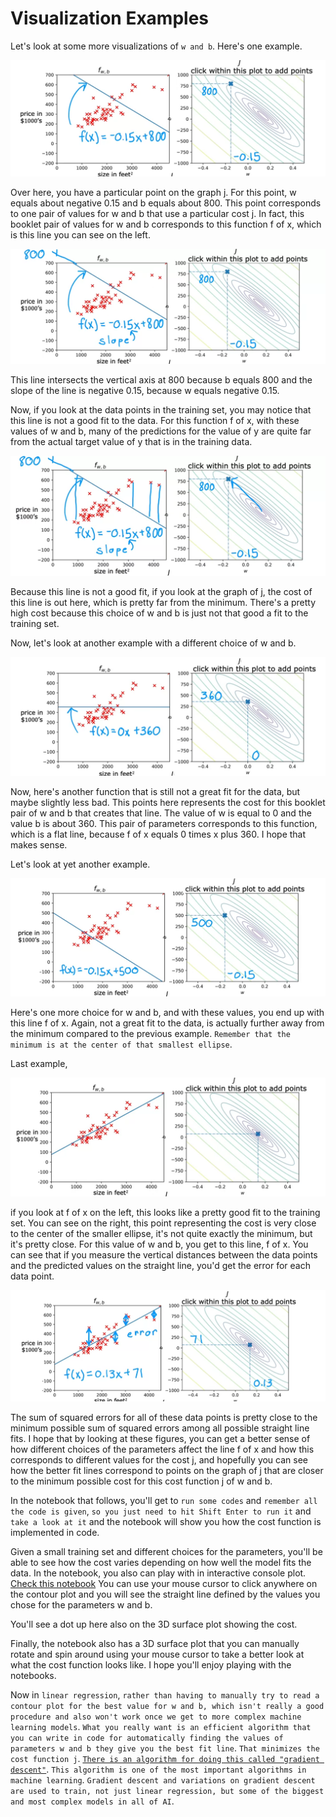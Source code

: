 # Visualization Examples
Let's look at some more visualizations of `w and b`.
Here's one example.

![VE1](./../../Assets/Supervised/RegressionModel/VE1.png)

Over here, you have a particular point on the graph j. For this point, w equals about negative 0.15 and b equals about 800. This point corresponds to one pair of values for w and b that use a particular cost j. In fact, this booklet pair of values for w and b corresponds to this function f of x, which is this line you can see on the left.

![VE2](./../../Assets/Supervised/RegressionModel/VE2.png)

This line intersects the vertical axis at 800 because b equals 800 and the slope of the line is negative 0.15, because w equals negative 0.15.

Now, if you look at the data points in the training set, you may notice that this line is not a good fit to the data. For this function f of x, with these values of w and b, many of the predictions for the value of y are quite far from the actual target value of y that is in the training data.

![VE3](./../../Assets/Supervised/RegressionModel/VE3.png)

Because this line is not a good fit, if you look at the graph of j, the cost of this line is out here, which is pretty far from the minimum. There's a pretty high cost because this choice of w and b is just not that good a fit to the training set.


Now, let's look at another example with a different choice of w and b.

![VE4](./../../Assets/Supervised/RegressionModel/VE4.png)

Now, here's another function that is still not a great fit for the data, but maybe slightly less bad. This points here represents the cost for this booklet pair of w and b that creates that line. The value of w is equal to 0 and the value b is about 360. This pair of parameters corresponds to this function, which is a flat line, because f of x equals 0 times x plus 360. I hope that makes sense.

Let's look at yet another example.

![VE5](./../../Assets/Supervised/RegressionModel/VE5.png)

Here's one more choice for w and b, and with these values, you end up with this line f of x. Again, not a great fit to the data, is actually further away from the minimum compared to the previous example. `Remember that the minimum is at the center of that smallest ellipse`.

Last example,

![VE6](./../../Assets/Supervised/RegressionModel/VE6.png)

if you look at f of x on the left, this looks like a pretty good fit to the training set. You can see on the right, this point representing the cost is very close to the center of the smaller ellipse, it's not quite exactly the minimum, but it's pretty close. For this value of w and b, you get to this line, f of x. You can see that if you measure the vertical distances between the data points and the predicted values on the straight line, you'd get the error for each data point.

![VE7](./../../Assets/Supervised/RegressionModel/VE7.png)

The sum of squared errors for all of these data points is pretty close to the minimum possible sum of squared errors among all possible straight line fits. I hope that by looking at these figures, you can get a better sense of how different choices of the parameters affect the line f of x and how this corresponds to different values for the cost j, and hopefully you can see how the better fit lines correspond to points on the graph of j that are closer to the minimum possible cost for this cost function j of w and b.

In the notebook that follows, you'll get to `run some codes` and `remember all the code is given`, `so you just need to hit Shift Enter to run it` and `take a look at it` and the notebook will show you how the cost function is implemented in code. 

Given a small training set and different choices for the parameters, you'll be able to see how the cost varies depending on how well the model fits the data. In the notebook, you also can play with in interactive console plot. [Check this notebook](../../Jupyter%20Notebooks/CostFunctionVisualization.ipynb) You can use your mouse cursor to click anywhere on the contour plot and you will see the straight line defined by the values you chose for the parameters w and b. 

You'll see a dot up here also on the 3D surface plot showing the cost. 

Finally, the notebook also has a 3D surface plot that you can manually rotate and spin around using your mouse cursor to take a better look at what the cost function looks like. I hope you'll enjoy playing with the notebooks. 

Now in `linear regression`, `rather than having to manually try to read a contour plot for the best value for w and b, which isn't really a good procedure and also won't work once we get to more complex machine learning models`. `What you really want is an efficient algorithm that you can write in code for automatically finding the values of parameters w and b they give you the best fit line`. `That minimizes the cost function j`. <u> `There is an algorithm for doing this called "gradient descent"`</u>. `This algorithm is one of the most important algorithms in machine learning`. `Gradient descent and variations on gradient descent are used to train, not just linear regression, but some of the biggest and most complex models in all of AI`.

